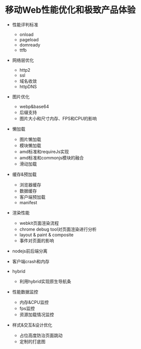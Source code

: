 # 移动Web性能优化和极致产品体验

- 性能评判标准
  - onload
  - pageload
  - domready
  - ttfb

- 网络层优化
  - http2
  - ssl
  - 域名收敛
  - httpDNS

- 图片优化
  - webp&base64
  - 后缀支持
  - 图片大小和尺寸内存、FPS和CPU的影响



- 懒加载
  - 图片懒加载
  - 模块懒加载
  - amd标准和requireJs实现
  - amd标准和commonjs模块的融合
  - 滑动加载


- 缓存&预加载
  - 浏览器缓存
  - 数据缓存
  - 客户端预加载
  - manifest



- 渲染性能
  - webkit页面渲染流程
  - chrome debug tool对页面渲染进行分析
  - layout & paint & composite
  - 事件对页面的影响


- nodejs前后端分离


- 客户端crash和内存


- hybrid
  - 利用hybrid实现原生导航条


- 性能数据监控
  - 内存&CPU监控
  - fps监控
  - 资源加载情况监控

      
- 样式&交互&设计优化
  - 占位高度防治页面跳动
  - 定制的打底图
